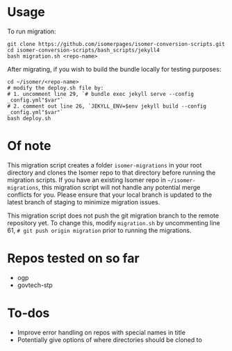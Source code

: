 # Usage

To run migration:
```
git clone https://github.com/isomerpages/isomer-conversion-scripts.git
cd isomer-conversion-scripts/bash_scripts/jekyll4
bash migration.sh <repo-name>
```

After migrating, if you wish to build the bundle locally for testing purposes:
```
cd ~/isomer/<repo-name>
# modify the deploy.sh file by:
# 1. uncomment line 29, `# bundle exec jekyll serve --config _config.yml"$var"`
# 2. comment out line 26, `JEKYLL_ENV=$env jekyll build --config _config.yml"$var"`
bash deploy.sh
```

# Of note
This migration script creates a folder `isomer-migrations` in your root directory and clones the Isomer repo to that directory before running the migration scripts.
If you have an existing Isomer repo in `~/isomer-migrations`, this migration script will not handle any potential merge conflicts for you. Please ensure that your local branch is updated to the latest branch of staging to minimize migration issues.

This migration script does not push the git migration branch to the remote repository yet. To change this, modify `migration.sh` by uncommenting line 61, `# git push origin migration` prior to running the migrations.

# Repos tested on so far
- ogp
- govtech-stp

# To-dos
- Improve error handling on repos with special names in title
- Potentially give options of where directories should be cloned to 
